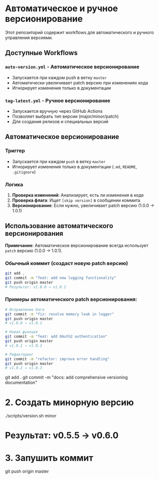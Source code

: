 # Автоматическое и ручное версионирование

Этот репозиторий содержит workflows для автоматического и ручного управления версиями.

## Доступные Workflows

### `auto-version.yml` - Автоматическое версионирование
- Запускается при каждом push в ветку `master`
- Автоматически увеличивает patch версию при изменениях кода
- Игнорирует изменения только в документации

### `tag-latest.yml` - Ручное версионирование
- Запускается вручную через GitHub Actions
- Позволяет выбрать тип версии (major/minor/patch)
- Для создания релизов и специальных версий

## Автоматическое версионирование

### Триггер
- Запускается при каждом `push` в ветку `master`
- Игнорирует изменения только в документации (`.md`, `README`, `.gitignore`)

### Логика
1. **Проверка изменений**: Анализирует, есть ли изменения в коде
2. **Проверка флага**: Ищет `[skip version]` в сообщении коммита
3. **Версионирование**: Если нужно, увеличивает patch версию (1.0.0 → 1.0.1)

## Использование автоматического версионирования

**Примечание**: Автоматическое версионирование всегда использует `patch` версию (1.0.0 → 1.0.1).

### Обычный коммит (создаст новую patch версию)
```bash
git add .
git commit -m "feat: add new logging functionality"
git push origin master
# Результат: v1.0.0 → v1.0.1
```

### Примеры автоматического patch версионирования:
```bash
# Исправление бага
git commit -m "fix: resolve memory leak in logger"
git push origin master
# v1.0.0 → v1.0.1

# Новая функция
git commit -m "feat: add OAuth2 authentication"
git push origin master
# v1.0.1 → v1.0.2

# Рефакторинг
git commit -m "refactor: improve error handling"
git push origin master
# v1.0.2 → v1.0.3
```


git add .
git commit -m "docs: add comprehensive versioning documentation"

# 2. Создать минорную версию
./scripts/version.sh minor
# Результат: v0.5.5 → v0.6.0

# 3. Запушить коммит
git push origin master